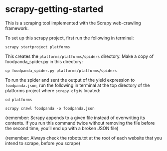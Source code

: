 # scrapy-getting-started

This is a scraping tool implemented with the Scrapy web-crawling framework.

To set up this scrapy project, first run the following in terminal: 

`scrapy startproject platforms`

This creates the `platforms/platforms/spiders` directory. Make a copy of foodpanda_spider.py in this directory:

`cp foodpanda_spider.py platforms/platforms/spiders`

To run the spider and sent the output of the yield expression to `foodpanda.json`, run the following in terminal at the top directory of the platforms project where `scrapy.cfg` is located:

`cd platforms`

`scrapy crawl foodpanda -o foodpanda.json`

(remember: Scrapy appends to a given file instead of overwriting its contents. If you run this command twice without removing the file before the second time, you’ll end up with a broken JSON file)

(remember: Always check the robots.txt at the root of each website that you intend to scrape, before you scrape)
